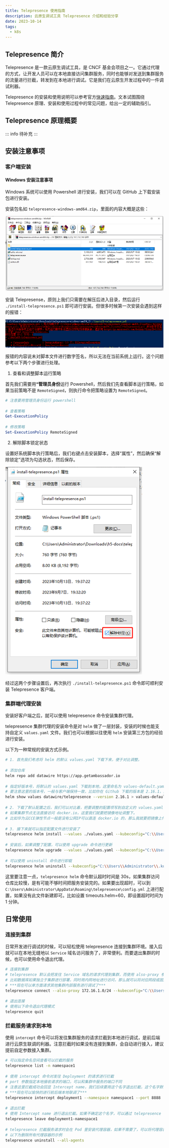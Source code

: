```yaml
---
title: Telepresence 使用指南
description: 云原生调试工具 Telepresence 介绍和经验分享
date: 2023-10-14
tags:
  - k8s
---
```


## Telepresence 简介

Telepresence 是一款云原生调试工具，是 CNCF 基金会项目之一。它通过代理的方式，让开发人员可以在本地直接访问集群服务，同时也能够对发送到集群服务的流量进行拦截，转发到在本地进行调试。它是我们在云原生开发过程中的一件调试利器。

Telepresence 的安装和使用说明可以参考官方[快速指南](https://www.telepresence.io/docs/latest/quick-start/)。文本试图围绕 Telepresence 原理、安装和使用过程中的常见问题，给出一定的辅助指引。

## Telepresence 原理概要

::: info
待补充
:::

## 安装注意事项

### 客户端安装

#### Windows 安装注意事项

Windows 系统可以使用 Powershell 进行安装，我们可以在 GitHub 上下载安装包进行安装。

安装包名如 `telepresence-windows-amd64.zip`，里面的内容大概是这些：

![windows安装包内容](../public/windows安装包内容.png)

安装 Telepresense，原则上我们只需要在解压后进入目录，然后运行 `./install-telepresence.ps1` 即可进行安装。但很多时候第一次安装会遇到这样的报错：

![telepresence脚本策略报错](../public/telepresence脚本策略报错.png)

报错的内容说未对脚本文件进行数字签名，所以无法在当前系统上运行。这个问题参考以下两个步骤进行处理。

1. 查看和调整脚本运行策略

首先我们需要用***管理员身份**运行 Powershell，然后我们先查看脚本运行策略，如果当前策略不是 `RemoteSigned`，则执行命令把策略设置为 `RemoteSigned`。

```powershell
# 注意要用管理员身份运行 powershell

# 查看策略
Get-ExecutionPolicy

# 修改策略
Set-ExecutionPolicy RemoteSigned
```

2. 解除脚本锁定状态

设置好系统脚本执行策略后，我们右键点击安装脚本，选择“属性”，然后确保“解除锁定”选项为勾选状态，然后保存。

![解除脚本锁定状态](../public/解除脚本锁定状态.png)

经过这两个步骤设置后，再次执行 `./install-telepresence.ps1` 命令即可顺利安装 Telepresence 客户端。

### 集群端代理安装

安装好客户端之后，就可以使用 telepresence 命令安装集群代理。

telepresence 集群代理的安装命令是对 `helm` 做了一层封装，安装的时候也能支持自定义 `values.yaml` 文件。我们也可以根据以往使用 `helm` 安装第三方包的经验进行安装。

以下为一种常规的安装方式示例。

```bash
# 1. 首先我们考虑将 helm 的默认 values.yaml 下载下来，便于对比调整。

# 添加仓库
helm repo add datawire https://app.getambassador.io

# 指定好版本号，将默认的 values.yaml 下载到本地，这里命名为 values-default.yaml 便于区分。
# 要注意这里的版本号，一般与客户端保持一致，比如你在 Github 下载的版本是 2.16.1，那这里就指定 2.16.1 的 chart 版本。
helm show values datawire/telepresence --version 2.16.1 > values-default.yaml

# 2. 下载了默认配置之后，我们可以对比着，把要调整的配置项写到自定义的 values.yaml 文件中。
# 如果集群节点无法直接访问 docker.io，这里我们就要把镜像地址调整下。
# 比如华为云CCE弹性节点一般是没有公网IP可以直连 docker.io 的，那么我就要把镜像上传到华为云SWR私仓上，然后把 image.registry、hooks.curl.registry、agent.imageregistry 都设置为SWR的地址。

# 3. 接下来就可以指定配置文件进行安装了
telepresence helm install --values ./values.yaml --kubeconfig="C:\\Users\\Administrator\\.kube\\kubeconfig.yaml"

# 安装后，如果调整了配置，可以使用 upgrade 命令进行更新
telepresence helm upgrade --values ./values.yaml --kubeconfig="C:\\Users\\Administrator\\.kube\\kubeconfig.yaml"

# 可以使用 uninstall 命令进行卸载
telepresence helm uninstall --kubeconfig="C:\\Users\\Administrator\\.kube\\kubeconfig.yaml"
```

这里要注意一点，`telepresence helm` 命令默认超时时间是 30s，如果集群访问仓库比较慢，是有可能不够时间把服务安装完的。如果要出现超时，可以到 `C:\Users\Administrator\AppData\Roaming\telepresence\config.yml` 上进行配置，如果没有此文件新建即可。比如设置 timeouts.helm=60，即设置超时时间为 1 分钟。

## 日常使用

### 连接到集群

日常开发进行调试的时候，可以轻松使用 telepresence 连接到集群环境。接入后就可以在本地无缝地以 `Service` 域名访问服务了，非常便利。而要退出集群的时候，也可以使用命令退出代理。

```bash
# 连接到集群
# telepresence 默认会把发往 Service 域名的请求代理到集群，而使用 also-proxy 参数可以将发往其他地址的请求也代理到集群里。
# 比如数据库如果独立于集群进行部署，同时用内网地址进行访问，那么就可以将对应网段或固定IP进行额外代理。
# ***现在可以单方面请求其他集群内部服务进行调试了***
telepresence connect --also-proxy 172.16.1.0/24 --kubeconfig="C:\\Users\\Administrator\\.kube\\kubeconfig.yaml"

# 退出连接
# 使用以下命令退出代理模式
telepresence quit
```

### 拦截服务请求到本地

使用 `intercept` 命令可以将发往集群服务的请求拦截到本地进行调试，是前后端进行云原生联调的利器。注意拦截时如果没有连接到集群，会自动进行接入，建议提前自定参数接入集群。

```bash
# 可以指定命名空间查看可以拦截的服务
telepresence list -n namespace1

# 使用 intercept 命令对发往 Deployment 的请求进行拦截
# port 参数指定本地接收请求的端口，可以和集群中服务的端口不同
# 注意这里拦截成功会回显 Intercept name，我们后续要用这个名字退出拦截，这个名字默认为deployment和命名空间的组合。
# ***现在可以愉快的进行前后端本地联调了***
telepresence intercept deployment1 --namespace namespace1 --port 8888

# 退出拦截
# 使用 Intercept name 进行退出拦截。如果不确定这个名字，可以通过 telepresence list 命令进行查询
telepresence leave deployment1-namespace1

# telepresence 拦截服务请求时会在 Pod 里安装代理容器，如果不需要了，可以将代理容器删除。
# 以下为删除所有代理容器的示例
telepresence uninstall --all-agents
```

